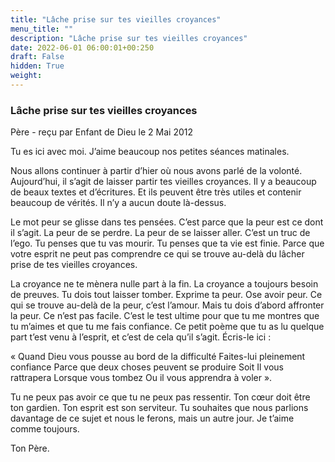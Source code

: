 ```yaml
---
title: "Lâche prise sur tes vieilles croyances"
menu_title: ""
description: "Lâche prise sur tes vieilles croyances"
date: 2022-06-01 06:00:01+00:250
draft: False
hidden: True
weight:
---
```

### Lâche prise sur tes vieilles croyances

Père - reçu par Enfant de Dieu le 2 Mai 2012


Tu es ici avec moi. J’aime beaucoup nos petites séances matinales.

Nous allons continuer à partir d’hier où nous avons parlé de la volonté. Aujourd’hui, il s’agit de laisser partir tes vieilles croyances. Il y a beaucoup de beaux textes et d’écritures. Et ils peuvent être très utiles et contenir beaucoup de vérités. Il n’y a aucun doute là-dessus.

Le mot peur se glisse dans tes pensées. C’est parce que la peur est ce dont il s’agit. La peur de se perdre.
La peur de se laisser aller. C’est un truc de l’ego. Tu penses que tu vas mourir. Tu penses que ta vie est finie. Parce que votre esprit ne peut pas comprendre ce qui se trouve au-delà du lâcher prise de tes vieilles croyances.

La croyance ne te mènera nulle part à la fin. La croyance a toujours besoin de preuves. Tu dois tout laisser tomber. Exprime ta peur. Ose avoir peur. Ce qui se trouve au-delà de la peur, c’est l’amour. Mais tu dois d’abord affronter la peur. Ce n’est pas facile. C’est le test ultime pour que tu me montres que tu m’aimes et que tu me fais confiance. Ce petit poème que tu as lu quelque part t’est venu à l’esprit, et c’est de cela qu’il s’agit. Écris-le ici :

« Quand Dieu vous pousse
au bord de la difficulté
Faites-lui pleinement confiance
Parce que deux choses peuvent se produire
Soit Il vous rattrapera
Lorsque vous tombez
Ou il vous apprendra à voler ».

Tu ne peux pas avoir ce que tu ne peux pas ressentir. Ton cœur doit être ton gardien. Ton esprit est son serviteur. Tu souhaites que nous parlions davantage de ce sujet et nous le ferons, mais un autre jour.
Je t’aime comme toujours.

Ton Père.


